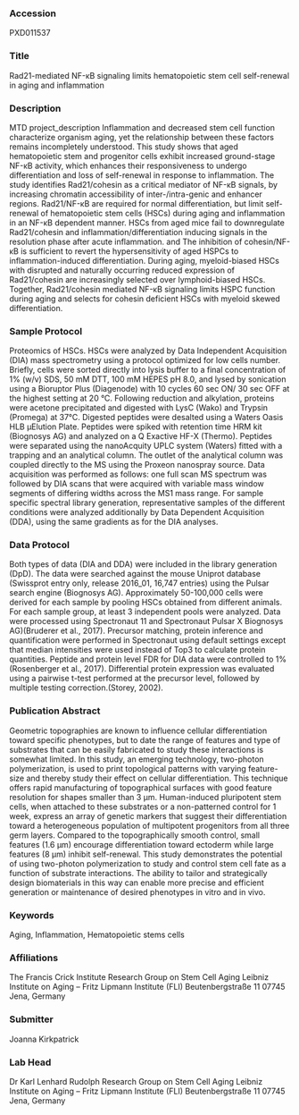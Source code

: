 ### Accession
PXD011537

### Title
Rad21-mediated NF-κB signaling limits hematopoietic stem cell self-renewal in aging and inflammation

### Description
MTD project_description Inflammation and decreased stem cell function characterize organism aging, yet the relationship between these factors remains incompletely understood. This study shows that aged hematopoietic stem and progenitor cells exhibit increased ground-stage NF-κB activity, which enhances their responsiveness to undergo differentiation and loss of self-renewal in response to inflammation. The study identifies Rad21/cohesin as a critical mediator of NF-κB signals, by increasing chromatin accessibility of inter-/intra-genic and enhancer regions. Rad21/NF-κB are required for normal differentiation, but limit self-renewal of hematopoietic stem cells (HSCs) during aging and inflammation in an NF-κB dependent manner. HSCs from aged mice fail to downregulate Rad21/cohesin and inflammation/differentiation inducing signals in the resolution phase after acute inflammation. and The inhibition of cohesin/NF-κB is sufficient to revert the hypersensitivity of aged HSPCs to inflammation-induced differentiation.  During aging, myeloid-biased HSCs with disrupted and naturally occurring reduced expression of Rad21/cohesin are increasingly selected over lymphoid-biased HSCs. Together, Rad21/cohesin mediated NF-κB signaling limits HSPC function during aging and selects for cohesin deficient HSCs with myeloid skewed differentiation.

### Sample Protocol
Proteomics of HSCs. HSCs were analyzed by Data Independent Acquisition (DIA) mass spectrometry using a protocol optimized for low cells number. Briefly, cells were sorted directly into lysis buffer to a final concentration of 1% (w/v) SDS, 50 mM DTT, 100 mM HEPES pH 8.0, and lysed by sonication using a Bioruptor Plus (Diagenode) with 10 cycles 60 sec ON/ 30 sec OFF at the highest setting at 20 °C. Following reduction and alkylation, proteins were acetone precipitated and digested with LysC (Wako) and Trypsin (Promega) at 37°C. Digested peptides were desalted using a Waters Oasis HLB µElution Plate. Peptides were spiked with retention time HRM kit (Biognosys AG) and analyzed on a Q Exactive HF-X (Thermo). Peptides were separated using the nanoAcquity UPLC system (Waters) fitted with a trapping and an analytical column. The outlet of the analytical column was coupled directly to the MS using the Proxeon nanospray source. Data acquisition was performed as follows: one full scan MS spectrum was followed by DIA scans that were acquired with variable mass window segments of differing widths across the MS1 mass range. For sample specific spectral library generation, representative samples of the different conditions were analyzed additionally by Data Dependent Acquisition (DDA), using the same gradients as for the DIA analyses.

### Data Protocol
Both types of data (DIA and DDA) were included in the library generation (DpD). The data were searched against the mouse Uniprot database (Swissprot entry only, release 2016_01, 16,747 entries) using the Pulsar search engine (Biognosys AG). Approximately 50-100,000 cells were derived for each sample by pooling HSCs obtained from different animals. For each sample group, at least 3 independent pools were analyzed. Data were processed using Spectronaut 11 and Spectronaut Pulsar X Biognosys AG)(Bruderer et al., 2017). Precursor matching, protein inference and quantification were performed in Spectronaut using default settings except that median intensities were used instead of Top3 to calculate protein quantities. Peptide and protein level FDR for DIA data were controlled to 1% (Rosenberger et al., 2017). Differential protein expression was evaluated using a pairwise t-test performed at the precursor level, followed by multiple testing correction.(Storey, 2002).

### Publication Abstract
Geometric topographies are known to influence cellular differentiation toward specific phenotypes, but to date the range of features and type of substrates that can be easily fabricated to study these interactions is somewhat limited. In this study, an emerging technology, two-photon polymerization, is used to print topological patterns with varying feature-size and thereby study their effect on cellular differentiation. This technique offers rapid manufacturing of topographical surfaces with good feature resolution for shapes smaller than 3 &#xb5;m. Human-induced pluripotent stem cells, when attached to these substrates or a non-patterned control for 1 week, express an array of genetic markers that suggest their differentiation toward a heterogeneous population of multipotent progenitors from all three germ layers. Compared to the topographically smooth control, small features (1.6 &#xb5;m) encourage differentiation toward ectoderm while large features (8 &#xb5;m) inhibit self-renewal. This study demonstrates the potential of using two-photon polymerization to study and control stem cell fate as a function of substrate interactions. The ability to tailor and strategically design biomaterials in this way can enable more precise and efficient generation or maintenance of desired phenotypes in vitro and in vivo.

### Keywords
Aging, Inflammation, Hematopoietic stems cells

### Affiliations
The Francis Crick Institute
Research Group on Stem Cell Aging  Leibniz Institute on Aging – Fritz Lipmann Institute (FLI) Beutenbergstraße 11 07745 Jena, Germany

### Submitter
Joanna Kirkpatrick

### Lab Head
Dr Karl Lenhard Rudolph
Research Group on Stem Cell Aging  Leibniz Institute on Aging – Fritz Lipmann Institute (FLI) Beutenbergstraße 11 07745 Jena, Germany


